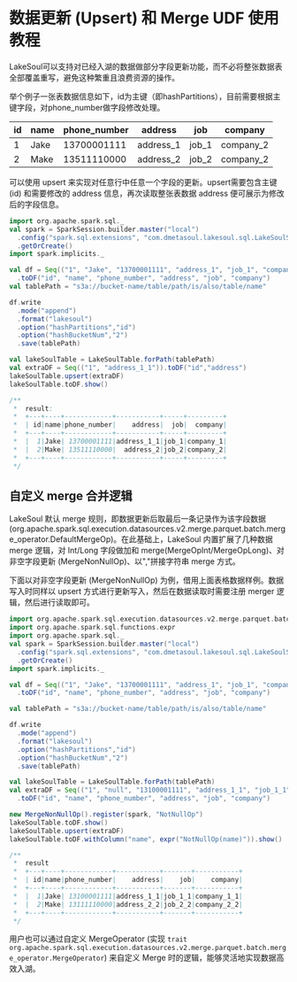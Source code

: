 # 数据更新 (Upsert) 和 Merge UDF 使用教程

LakeSoul可以支持对已经入湖的数据做部分字段更新功能，而不必将整张数据表全部覆盖重写，避免这种繁重且浪费资源的操作。

举个例子一张表数据信息如下，id为主键（即hashPartitions），目前需要根据主键字段，对phone_number做字段修改处理。

| id  | name | phone_number | address   | job   | company   |
|-----|------|--------------|-----------|-------|-----------|
| 1   | Jake | 13700001111  | address_1 | job_1 | company_2 |
| 2   | Make | 13511110000  | address_2 | job_2 | company_2 |

可以使用 upsert 来实现对任意行中任意一个字段的更新。upsert需要包含主键 (id) 和需要修改的 address 信息，再次读取整张表数据 address 便可展示为修改后的字段信息。

```scala
import org.apache.spark.sql._
val spark = SparkSession.builder.master("local")
  .config("spark.sql.extensions", "com.dmetasoul.lakesoul.sql.LakeSoulSparkSessionExtension")
  .getOrCreate()
import spark.implicits._

val df = Seq(("1", "Jake", "13700001111", "address_1", "job_1", "company_1"),("2", "Make", "13511110000", "address_2", "job_2", "company_2"))
  .toDF("id", "name", "phone_number", "address", "job", "company")
val tablePath = "s3a://bucket-name/table/path/is/also/table/name"

df.write
  .mode("append")
  .format("lakesoul")
  .option("hashPartitions","id")
  .option("hashBucketNum","2")
  .save(tablePath)

val lakeSoulTable = LakeSoulTable.forPath(tablePath)
val extraDF = Seq(("1", "address_1_1")).toDF("id","address")
lakeSoulTable.upsert(extraDF)
lakeSoulTable.toDF.show()

/**
 *  result:
 *  +---+----+------------+-----------+-----+---------+
 *  | id|name|phone_number|    address|  job|  company|
 *  +---+----+------------+-----------+-----+---------+
 *  |  1|Jake| 13700001111|address_1_1|job_1|company_1|
 *  |  2|Make| 13511110000|  address_2|job_2|company_2|
 *  +---+----+------------+-----------+-----+---------+
 */
```

## 自定义 merge 合并逻辑
LakeSoul 默认 merge 规则，即数据更新后取最后一条记录作为该字段数据 (org.apache.spark.sql.execution.datasources.v2.merge.parquet.batch.merge_operator.DefaultMergeOp)。在此基础上，LakeSoul 内置扩展了几种数据 merge 逻辑，对 Int/Long 字段做加和 merge(MergeOpInt/MergeOpLong)、对非空字段更新 (MergeNonNullOp)、以","拼接字符串 merge 方式。

下面以对非空字段更新 (MergeNonNullOp) 为例，借用上面表格数据样例。数据写入时同样以 upsert 方式进行更新写入，然后在数据读取时需要注册 merger 逻辑，然后进行读取即可。
```scala
import org.apache.spark.sql.execution.datasources.v2.merge.parquet.batch.merge_operator.MergeNonNullOp
import org.apache.spark.sql.functions.expr
import org.apache.spark.sql._
val spark = SparkSession.builder.master("local")
  .config("spark.sql.extensions", "com.dmetasoul.lakesoul.sql.LakeSoulSparkSessionExtension")
  .getOrCreate()
import spark.implicits._

val df = Seq(("1", "Jake", "13700001111", "address_1", "job_1", "company_1"),("2", "Make", "13511110000", "address_2", "job_2", "company_2"))
  .toDF("id", "name", "phone_number", "address", "job", "company")

val tablePath = "s3a://bucket-name/table/path/is/also/table/name"

df.write
  .mode("append")
  .format("lakesoul")
  .option("hashPartitions","id")
  .option("hashBucketNum","2")
  .save(tablePath)

val lakeSoulTable = LakeSoulTable.forPath(tablePath)
val extraDF = Seq(("1", "null", "13100001111", "address_1_1", "job_1_1", "company_1_1"),("2", "null", "13111110000", "address_2_2", "job_2_2", "company_2_2"))
  .toDF("id", "name", "phone_number", "address", "job", "company")

new MergeNonNullOp().register(spark, "NotNullOp")
lakeSoulTable.toDF.show()
lakeSoulTable.upsert(extraDF)
lakeSoulTable.toDF.withColumn("name", expr("NotNullOp(name)")).show()

/**
 *  result
 *  +---+----+------------+-----------+-------+-----------+
 *  | id|name|phone_number|    address|    job|    company|
 *  +---+----+------------+-----------+-------+-----------+
 *  |  1|Jake| 13100001111|address_1_1|job_1_1|company_1_1|
 *  |  2|Make| 13111110000|address_2_2|job_2_2|company_2_2|
 *  +---+----+------------+-----------+-------+-----------+
 */
```

用户也可以通过自定义 MergeOperator (实现 `trait org.apache.spark.sql.execution.datasources.v2.merge.parquet.batch.merge_operator.MergeOperator`) 来自定义 Merge 时的逻辑，能够灵活地实现数据高效入湖。